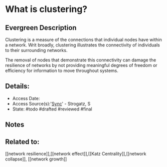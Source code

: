 # What is clustering?
## Evergreen Description
Clustering is a measure of the connections that individual nodes have within a network. Writ broadly, clustering illustrates the connectivity of individuals to their surrounding networks. 

The removal of nodes that demonstrate this connectivity can damage the resilience of networks by not providing meaningful degrees of freedom or efficiency for information to move throughout systems.

## Details:
- Access Date:
- Access Source(s):'[Sync](https://www.goodreads.com/book/show/354421.Sync?from_search=true&from_srp=true&qid=AvmbvL9ytY&rank=2)' - Strogatz, S
- State: #todo #drafted #reviewed #final 

## Notes

## Related to: 
[[network resilience]],[[network effect]],[[Katz Centrality]],[[network collapse]], [[network growth]]
